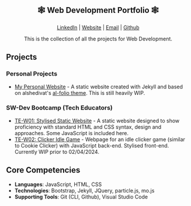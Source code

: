 <section>
    <div align="center">
        <h1>🕸️ Web Development Portfolio 🕸️</h1>
        <p>
            <a href="http://www.LinkedIn.com/in/kevin-barr1988">LinkedIn</a> |
            <a href="http://kjb88.github.io">Website</a> |
            <a href="mailto:kevinbarr.business@gmail.com">Email</a> |
            <a href="https://github.com/KJB88">Github</a>
        </p>
        <p>
            This is the collection of all the projects for Web Development.
        </p>
    </div>
</section>
<section>
  <h2>Projects</h2>
    <h3> Personal Projects</h3>
    <ul>
      <li><a href="https://github.com/KJB88/KJB88.github.io">My Personal Website</a> - A static website created with Jekyll and based on alshedivat's <a href="https://github.com/alshedivat/al-folio"> al-folio theme</a>. This is still heavily WIP.</li>
    </ul> 
    <h3>SW-Dev Bootcamp (Tech Educators)</h3>
    <ul>
        <li><a href="https://github.com/KJB88/TechEd_SD-W01">TE-W01: Stylised Static Website</a> - A static website designed to show proficiency with standard HTML and CSS syntax, design and approaches. Some JavaScript is included here.</li>   
        <li><a href="https://github.com/KJB88/TechEd_SD-W02">TE-W02: Clicker Idle Game</a> - Webpage for an idle clicker game (similar to Cookie Clicker) with JavaScript back-end. Stylised front-end. Currently WIP prior to 02/04/2024.</li>
    </ul>
</section>
  <!--
  <h3>Clones</h3>
    <ul>
      <li><a href=""></a>:</li>
    </ul>
  <h3>Original Concepts</h3>
    <ul>
      <li><a href=""></a>:</li>
    </ul>
  <h3>Discovery Demos</h3>
    <ul>
      <li><a href=""></a>:</li>
    </ul>
  -->
</div>
<div>
<h2>Core Competencies</h2>
<ul>
  <li><b>Languages</b>: JavaScript, HTML, CSS </li>
  <li><b>Technologies</b>: Bootstrap, Jekyll, JQuery, particle.js, mo.js</li>
  <li><b>Supporting Tools</b>: Git (CLI, Github), Visual Studio Code</li>
</ul>
</div>
